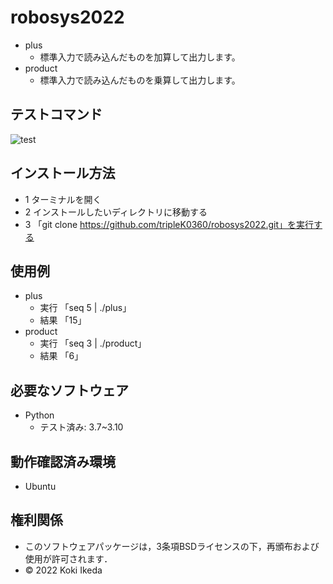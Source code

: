 # robosys2022
* plus
  * 標準入力で読み込んだものを加算して出力します。
* product
  * 標準入力で読み込んだものを乗算して出力します。 

## テストコマンド
![test](https://github.com/tripleK0360/robosys2022/actions/workflows/test.yml/badge.svg)

## インストール方法
* 1 ターミナルを開く
* 2 インストールしたいディレクトリに移動する
* 3 「git clone https://github.com/tripleK0360/robosys2022.git」を実行する

## 使用例
* plus
  * 実行 「seq 5 | ./plus」
  * 結果 「15」
* product
  * 実行 「seq 3 | ./product」
  * 結果 「6」

## 必要なソフトウェア
* Python
  * テスト済み: 3.7~3.10

## 動作確認済み環境
* Ubuntu

## 権利関係
* このソフトウェアパッケージは，3条項BSDライセンスの下，再頒布および使用が許可されます．
* © 2022 Koki Ikeda

